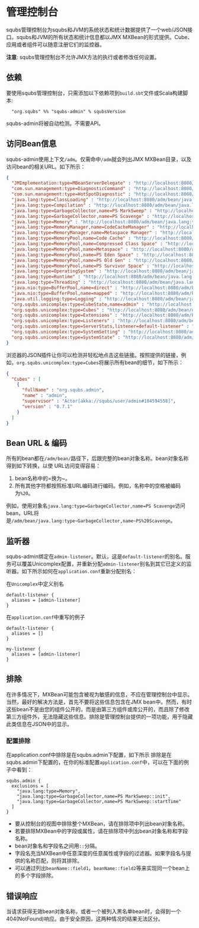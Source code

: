 # 管理控制台

squbs管理控制台为squbs和JVM的系统状态和统计数据提供了一个web/JSON接口。squbs和JVM的所有状态和统计信息都以JMX MXBean的形式提供。Cube、应用或者组件可以随意注册它们的监控器。

**注意**: squbs管理控制台不允许JMX方法的执行或者修改任何设置。

## 依赖

要使用squbs管理控制台，只需添加以下依赖项到`build.sbt`文件或Scala构建脚本:

```
  "org.squbs" %% "squbs-admin" % squbsVersion
```

squbs-admin将被自动检测。不需要API。

## 访问Bean信息

squbs-admin使用上下文`/adm`。仅需命中`/adm`就会列出JMX MXBean目录，以及访问bean的相关URL。如下所示：

```json
{
  "JMImplementation:type=MBeanServerDelegate" : "http://localhost:8080/adm/bean/JMImplementation:type~MBeanServerDelegate",
  "com.sun.management:type=DiagnosticCommand" : "http://localhost:8080/adm/bean/com.sun.management:type~DiagnosticCommand",
  "com.sun.management:type=HotSpotDiagnostic" : "http://localhost:8080/adm/bean/com.sun.management:type~HotSpotDiagnostic",
  "java.lang:type=ClassLoading" : "http://localhost:8080/adm/bean/java.lang:type~ClassLoading",
  "java.lang:type=Compilation" : "http://localhost:8080/adm/bean/java.lang:type~Compilation",
  "java.lang:type=GarbageCollector,name=PS MarkSweep" : "http://localhost:8080/adm/bean/java.lang:type~GarbageCollector,name~PS%20MarkSweep",
  "java.lang:type=GarbageCollector,name=PS Scavenge" : "http://localhost:8080/adm/bean/java.lang:type~GarbageCollector,name~PS%20Scavenge",
  "java.lang:type=Memory" : "http://localhost:8080/adm/bean/java.lang:type~Memory",
  "java.lang:type=MemoryManager,name=CodeCacheManager" : "http://localhost:8080/adm/bean/java.lang:type~MemoryManager,name~CodeCacheManager",
  "java.lang:type=MemoryManager,name=Metaspace Manager" : "http://localhost:8080/adm/bean/java.lang:type~MemoryManager,name~Metaspace%20Manager",
  "java.lang:type=MemoryPool,name=Code Cache" : "http://localhost:8080/adm/bean/java.lang:type~MemoryPool,name~Code%20Cache",
  "java.lang:type=MemoryPool,name=Compressed Class Space" : "http://localhost:8080/adm/bean/java.lang:type~MemoryPool,name~Compressed%20Class%20Space",
  "java.lang:type=MemoryPool,name=Metaspace" : "http://localhost:8080/adm/bean/java.lang:type~MemoryPool,name~Metaspace",
  "java.lang:type=MemoryPool,name=PS Eden Space" : "http://localhost:8080/adm/bean/java.lang:type~MemoryPool,name~PS%20Eden%20Space",
  "java.lang:type=MemoryPool,name=PS Old Gen" : "http://localhost:8080/adm/bean/java.lang:type~MemoryPool,name~PS%20Old%20Gen",
  "java.lang:type=MemoryPool,name=PS Survivor Space" : "http://localhost:8080/adm/bean/java.lang:type~MemoryPool,name~PS%20Survivor%20Space",
  "java.lang:type=OperatingSystem" : "http://localhost:8080/adm/bean/java.lang:type~OperatingSystem",
  "java.lang:type=Runtime" : "http://localhost:8080/adm/bean/java.lang:type~Runtime",
  "java.lang:type=Threading" : "http://localhost:8080/adm/bean/java.lang:type~Threading",
  "java.nio:type=BufferPool,name=direct" : "http://localhost:8080/adm/bean/java.nio:type~BufferPool,name~direct",
  "java.nio:type=BufferPool,name=mapped" : "http://localhost:8080/adm/bean/java.nio:type~BufferPool,name~mapped",
  "java.util.logging:type=Logging" : "http://localhost:8080/adm/bean/java.util.logging:type~Logging",
  "org.squbs.unicomplex:type=CubeState,name=admin" : "http://localhost:8080/adm/bean/org.squbs.unicomplex:type~CubeState,name~admin",
  "org.squbs.unicomplex:type=Cubes" : "http://localhost:8080/adm/bean/org.squbs.unicomplex:type~Cubes",
  "org.squbs.unicomplex:type=Extensions" : "http://localhost:8080/adm/bean/org.squbs.unicomplex:type~Extensions",
  "org.squbs.unicomplex:type=Listeners" : "http://localhost:8080/adm/bean/org.squbs.unicomplex:type~Listeners",
  "org.squbs.unicomplex:type=ServerStats,listener=default-listener" : "http://localhost:8080/adm/bean/org.squbs.unicomplex:type~ServerStats,listener~default-listener",
  "org.squbs.unicomplex:type=SystemSetting" : "http://localhost:8080/adm/bean/org.squbs.unicomplex:type~SystemSetting",
  "org.squbs.unicomplex:type=SystemState" : "http://localhost:8080/adm/bean/org.squbs.unicomplex:type~SystemState"
}
```

浏览器的JSON插件让你可以检测并轻松地点击这些链接。按照提供的链接，例如，`org.squbs.unicomplex:type=Cubes`将展示所有bean的细节，如下所示：

```json
{
  "Cubes" : [
    {
      "fullName" : "org.squbs.admin",
      "name" : "admin",
      "supervisor" : "Actor[akka://squbs/user/admin#104594558]",
      "version" : "0.7.1"
    }
  ]
}
```

## Bean URL & 编码

所有的bean都在`/adm/bean/`路径下，后跟完整的bean对象名称。bean对象名称得到如下转换，以使 URL访问变得容易：

1. bean名称中的=换为~。
2. 所有其他字符都按照标准URL编码进行编码。例如，名称中的空格被编码为`%20`。

例如，使用对象名`java.lang:type=GarbageCollector,name=PS Scavenge`访问bean，URL将是`/adm/bean/java.lang:type~GarbageCollector,name~PS%20Scavenge`。

## 监听器

squbs-admin绑定在`admin-listener`。默认，这是`default-listener`的别名。服务可以覆盖Unicomplex配置，并重新分配`admin-listener`别名到其它已定义的监听器。如下所示如何在`application.conf`重新分配别名：

在`Unicomplex`中定义别名

```
default-listener {
  aliases = [admin-listener]
}
```

在`application.conf`中重写的例子

```
default-listener {
  aliases = []
}

my-listener {
  aliases = [admin-listener]
}
```

## 排除

在许多情况下，MXBean可能包含被视为敏感的信息，不应在管理控制台中显示。当然，最好的解决方法是，首先不要将这些信息包含在JMX bean中。然而，有时这些bean不是由您的组件公开的，而是由第三方组件或库公开的，而且除了修改第三方组件外，无法隐藏这些信息。排除是管理控制台提供的一项功能，用于隐藏此类信息在JSON中的显示。

### 配置排除

在application.conf中排除是在squbs.admin下配置，如下所示
排除是在squbs.admin下配置的，在你的标准配置`application.conf`中，可以在下面的例子中看到：

```
squbs.admin {
  exclusions = [
    "java.lang:type=Memory",
    "java.lang:type=GarbageCollector,name=PS MarkSweep::init",
    "java.lang:type=GarbageCollector,name=PS MarkSweep::startTime"
  ]
}
```

* 要从控制台的视图中排除整个MXBean，请在排除项中列出bean对象名称。 
* 若要排除MXBean中的字段或属性，请在排除项中列出bean对象名称和字段名称。
* bean对象名和字段名之间用`::`分隔。
* 字段名充当MXBean中任意深度的任意属性或字段的过滤器。如果字段名与提供的名称匹配，则将其排除。
* 可以通过列出`beanName::field1`，`beanName::field2`等来实现同一个bean上的多个字段排除。

## 错误响应

当请求获得无效bean对象名称，或者一个被列入黑名单bean时，会得到一个404(NotFound)响应。由于安全原因，这两种情况的结果无法区分。
